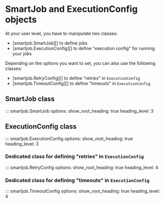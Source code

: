 # SmartJob and ExecutionConfig objects

At your user level, you have to manipulate two classes:

- [smartjob.SmartJob][] to define jobs
- [smartjob.ExecutionConfig][] to define "execution config" for running your jobs

Depending on the options you want to set, you can also use the following classes:

- [smartjob.RetryConfig][] to define "retries" in `ExecutionConfig`
- [smartjob.TimeoutConfig][] to define "timeouts" in `ExecutionConfig`

## SmartJob class

::: smartjob.SmartJob
    options:
      show_root_heading: true
      heading_level: 3


## ExecutionConfig class

::: smartjob.ExecutionConfig
    options:
      show_root_heading: true
      heading_level: 3

### Dedicated class for defining "retries" in `ExecutionConfig`

::: smartjob.RetryConfig
    options:
      show_root_heading: true
      heading_level: 4

### Dedicated class for defining "timeouts" in `ExecutionConfig`

::: smartjob.TimeoutConfig
    options:
      show_root_heading: true
      heading_level: 4
